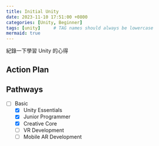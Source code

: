 ```yaml
---
title: Initial Unity
date: 2023-11-10 17:51:00 +0800
categories: [Unity, Beginner]
tags: [unity]     # TAG names should always be lowercase
mermaid: true
---
```


紀錄一下學習 Unity 的心得

## Action Plan

## Pathways

- [ ] Basic
  + [x] Unity Essentials
  + [x] Junior Programmer
  + [x] Creative Core
  + [ ] VR Development
  + [ ] Mobile AR Development
